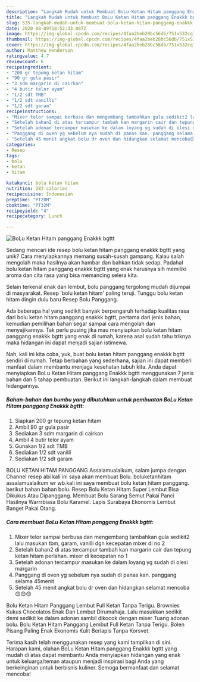 ```yaml
---
description: "Langkah Mudah untuk Membuat BoLu Ketan Hitam panggang Enakkk bgttt Anti Gagal"
title: "Langkah Mudah untuk Membuat BoLu Ketan Hitam panggang Enakkk bgttt Anti Gagal"
slug: 535-langkah-mudah-untuk-membuat-bolu-ketan-hitam-panggang-enakkk-bgttt-anti-gagal
date: 2020-08-09T18:52:33.087Z
image: https://img-global.cpcdn.com/recipes/4faa2beb28bc56db/751x532cq70/bolu-ketan-hitam-panggang-enakkk-bgttt-foto-resep-utama.jpg
thumbnail: https://img-global.cpcdn.com/recipes/4faa2beb28bc56db/751x532cq70/bolu-ketan-hitam-panggang-enakkk-bgttt-foto-resep-utama.jpg
cover: https://img-global.cpcdn.com/recipes/4faa2beb28bc56db/751x532cq70/bolu-ketan-hitam-panggang-enakkk-bgttt-foto-resep-utama.jpg
author: Matthew Henderson
ratingvalue: 4.7
reviewcount: 6
recipeingredient:
- "200 gr tepung ketan hitam"
- "90 gr gula pasir"
- "3 sdm margarin di cairkan"
- "4 butir telor ayam"
- "1/2 sdt TMB"
- "1/2 sdt vanilli"
- "1/2 sdt garam"
recipeinstructions:
- "Mixer telor sampai berbusa dan mengembang tambahkan gula sedikit2 lalu masukan tbm, garam, vanilli dgn kecepatan mixer di no 2"
- "Setelah bahan2 di atas tercampur tambah kan margarin cair dan tepung ketan hitam perlahan. mixer di kecepatan no 1"
- "Setelah adonan tercampur masukan ke dalam loyang yg sudah di olesi margarin"
- "Panggang di oven yg sebelum nya sudah di panas kan. panggang selama 45menit"
- "Setelah 45 menit angkat bolu dr oven dan hidangkan selamat mencoba😊😊😊"
categories:
- Resep
tags:
- bolu
- ketan
- hitam

katakunci: bolu ketan hitam 
nutrition: 283 calories
recipecuisine: Indonesian
preptime: "PT20M"
cooktime: "PT32M"
recipeyield: "4"
recipecategory: Lunch

---
```



![BoLu Ketan Hitam panggang Enakkk bgttt](https://img-global.cpcdn.com/recipes/4faa2beb28bc56db/751x532cq70/bolu-ketan-hitam-panggang-enakkk-bgttt-foto-resep-utama.jpg)

Sedang mencari ide resep bolu ketan hitam panggang enakkk bgttt yang unik? Cara menyiapkannya memang susah-susah gampang. Kalau salah mengolah maka hasilnya akan hambar dan bahkan tidak sedap. Padahal bolu ketan hitam panggang enakkk bgttt yang enak harusnya sih memiliki aroma dan cita rasa yang bisa memancing selera kita.

Selain terkenal enak dan lembut, bolu panggang tergolong mudah dijumpai di masyarakat. Resep &#39;bolu ketan hitam&#39; paling teruji. Tunggu bolu ketan hitam dingin dulu baru Resep Bolu Panggang.

Ada beberapa hal yang sedikit banyak berpengaruh terhadap kualitas rasa dari bolu ketan hitam panggang enakkk bgttt, pertama dari jenis bahan, kemudian pemilihan bahan segar sampai cara mengolah dan menyajikannya. Tak perlu pusing jika mau menyiapkan bolu ketan hitam panggang enakkk bgttt yang enak di rumah, karena asal sudah tahu triknya maka hidangan ini dapat menjadi sajian istimewa.


Nah, kali ini kita coba, yuk, buat bolu ketan hitam panggang enakkk bgttt sendiri di rumah. Tetap berbahan yang sederhana, sajian ini dapat memberi manfaat dalam membantu menjaga kesehatan tubuh kita. Anda dapat menyiapkan BoLu Ketan Hitam panggang Enakkk bgttt menggunakan 7 jenis bahan dan 5 tahap pembuatan. Berikut ini langkah-langkah dalam membuat hidangannya.

<!--inarticleads1-->

##### Bahan-bahan dan bumbu yang dibutuhkan untuk pembuatan BoLu Ketan Hitam panggang Enakkk bgttt:

1. Siapkan 200 gr tepung ketan hitam
1. Ambil 90 gr gula pasir
1. Sediakan 3 sdm margarin di cairkan
1. Ambil 4 butir telor ayam
1. Gunakan 1/2 sdt TMB
1. Sediakan 1/2 sdt vanilli
1. Sediakan 1/2 sdt garam


BOLU KETAN HITAM PANGGANG Assalamualaikum, salam jumpa dengan Channel resep abi kali ini saya akan membuat Bolu. boluketanhitam assalamualaikum wr wb.kali ini saya membuat bolu ketan hitam panggang. berikut bahan bahan bolu. Resep Bolu Ketan Hitam Super Lembut Bisa Dikukus Atau Dipanggang. Membuat Bolu Sarang Semut Pakai Panci Hasilnya Warrrbiasa Bolu Karamel. Lapis Surabaya Ekonomis Lembut Banget Pakai Otang. 

<!--inarticleads2-->

##### Cara membuat BoLu Ketan Hitam panggang Enakkk bgttt:

1. Mixer telor sampai berbusa dan mengembang tambahkan gula sedikit2 lalu masukan tbm, garam, vanilli dgn kecepatan mixer di no 2
1. Setelah bahan2 di atas tercampur tambah kan margarin cair dan tepung ketan hitam perlahan. mixer di kecepatan no 1
1. Setelah adonan tercampur masukan ke dalam loyang yg sudah di olesi margarin
1. Panggang di oven yg sebelum nya sudah di panas kan. panggang selama 45menit
1. Setelah 45 menit angkat bolu dr oven dan hidangkan selamat mencoba😊😊😊


Bolu Ketan Hitam Panggang Lembut Full Ketan Tanpa Terigu. Brownies Kukus Chocolatos Enak Dan Lembut Dirumahaja. Lalu masukkan sedikit demi sedikit ke dalam adonan sambil dikocok dengan mixer Tuang adonan bolu. Bolu Ketan Hitam Panggang Lembut Full Ketan Tanpa Terigu. Bolen Pisang Paling Enak Ekonomis Kulit Berlapis Tanpa Korsvet. 

Terima kasih telah menggunakan resep yang kami tampilkan di sini. Harapan kami, olahan BoLu Ketan Hitam panggang Enakkk bgttt yang mudah di atas dapat membantu Anda menyiapkan hidangan yang enak untuk keluarga/teman ataupun menjadi inspirasi bagi Anda yang berkeinginan untuk berbisnis kuliner. Semoga bermanfaat dan selamat mencoba!
